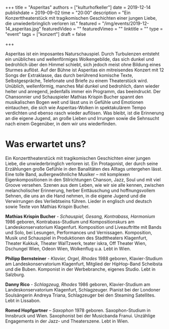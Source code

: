 +++
title = "Asperitas"
authors = ["kulturhofkeller"]
date = 2019-12-14
publishdate = 2019-09-02
time = "20:00"
description = "Ein Konzerttheaterstück mit tragikomischen Geschichten einer jungen Liebe, die unwiederbringlich verloren ist."
featured = "/img/events/2019-12-14_asperitas.jpg"
featuredVideo = ""
featuredVimeo = ""
linktitle = ""
type = "event"
tags = ["konzert"]
draft = false

+++

Asperitas ist ein imposantes Naturschauspiel. Durch Turbulenzen entsteht ein unübliches und wellenförmiges Wolkengebilde, das sich dunkel und bedrohlich über den Himmel schiebt, sich jedoch meist ohne Bildung eines Sturmes auflöst.
Auf der Bühne ist Asperitas ein mitreisendes Konzert mit 12 Songs der Extraklasse, das durch berührend komische Texte, Selbstgespräche, Telefonate und Briefe zu einem Theaterstück wird. Unüblich, wellenförmig, manches Mal dunkel und bedrohlich, dann wieder heiter und anregend, jedenfalls immer ein Programm, das beeindruckt. Der Chansonnier und Schauspieler Mathias Krispin Bucher spannt den musikalischen Bogen weit und lässt uns in Gefühle und Emotionen eintauchen, die sich wie Asperitas-Wolken in spektakulärem Tempo verdichten und ebenso rasch wieder auflösen. Was bleibt, ist die Erinnerung an die eigene Jugend, an große Lieben und Irrungen sowie die Sehnsucht nach einem Gegenüber, in dem wir uns wiederfinden.


# Was erwartet uns?

Ein Konzerttheaterstück mit tragikomischen Geschichten einer jungen Liebe, die
unwiederbringlich verloren ist.
Ein Protagonist, der durch seine Erzählungen große Gefühle in den Banalitäten des Alltags
untergehen lässt.
Eine tolle Band, außergewöhnliche Musiker – mit komplexen Eigenkompositionen in den
Stilrichtungen Chanson, Jazz, Soul und mit viel Groove versehen.
Szenen aus dem Leben, wie wir sie alle kennen, zwischen melancholischer Erinnerung, herber
Enttäuschung und hoffnungsvollem Sehnen, die uns an die Hand nehmen, in die eigene Jugend
und die Verwirrungen des Verliebtseins führen.
Lieder in englisch und deutsch sowie Texte von Mathias Krispin Bucher.

**Mathias Krispin Bucher** - _Schauspiel, Gesang, Kontrabass, Harmonium_
1986 geboren, Kontrabass-Studium und Kompositionskurs am Landeskonservatorium Klagenfurt. Komposition und Liveauftritte mit Bands und Solo, bei Lesungen, Performances und Vernissagen. Komposition, Musik und Schauspiel in Produktionen des Stadttheaters Klagenfurt, Theater Kukkuk, Theater WalTzwerk, teater iskra, Off
Theater Wien, Dschungel Wien, Odeon Wien, Wolkenflug u.a. Lebt in Wien.

**Philipp Bernsteiner** - _Klavier, Orgel, Rhodes_
1988 geboren, Klavier-Studium am Landeskonservatorium Klagenfurt, Mitglied der HipHop-Band Scheibsta und die Buben. Komponist in der Werbebranche, eigenes Studio. Lebt in Salzburg.

**Danny Rico** - _Schlagzeug, Rhodes_
1986 geboren, Klavier-Studium am Landeskonservatorium Klagenfurt, Schlagzeuger. Pianist bei der Londoner Soulsängerin Andreya Triana, Schlagzeuger bei den Steaming Satellites. Lebt in Lissabon.

**Romed Hopfgartner** – _Saxophon_
1978 geboren. Saxophon-Studium in Innsbruck und Wien. Saxophonist bei der Musicbanda Franui. Unzählige Engagements in der Jazz- und Theaterszene. Lebt in Wien.
